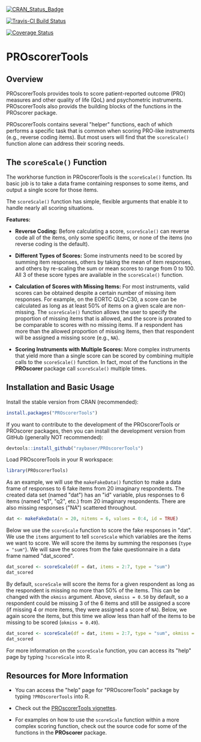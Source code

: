 
<!-- README.md is generated from README.Rmd. Please edit that file -->
[![CRAN\_Status\_Badge](http://www.r-pkg.org/badges/version/PROscorerTools)](https://cran.r-project.org/package=PROscorerTools)

[![Travis-CI Build Status](https://travis-ci.org/raybaser/PROscorerTools.svg?branch=master)](https://travis-ci.org/raybaser/PROscorerTools)

[![Coverage Status](https://img.shields.io/codecov/c/github/raybaser/PROscorerTools/master.svg)](https://codecov.io/github/raybaser/PROscorerTools?branch=master)

PROscorerTools
==============

Overview
--------

PROscorerTools provides tools to score patient-reported outcome (PRO) measures and other quality of life (QoL) and psychometric instruments. PROscorerTools also provids the building blocks of the functions in the PROscorer package.

PROscorerTools contains several "helper" functions, each of which performs a specific task that is common when scoring PRO-like instruments (e.g., reverse coding items). But most users will find that the `scoreScale()` function alone can address their scoring needs.

The `scoreScale()` Function
---------------------------

The workhorse function in PROscorerTools is the `scoreScale()` function. Its basic job is to take a data frame containing responses to some items, and output a single score for those items.

The `scoreScale()` function has simple, flexible arguments that enable it to handle nearly all scoring situations.

**Features:**

-   **Reverse Coding:** Before calculating a score, `scoreScale()` can reverse code all of the items, only some specific items, or none of the items (no reverse coding is the default).

-   **Different Types of Scores:** Some instruments need to be scored by summing item responses, others by taking the mean of item responses, and others by re-scaling the sum or mean scores to range from 0 to 100. All 3 of these score types are available in the `scoreScale()` function.

-   **Calculation of Scores with Missing Items:** For most instruments, valid scores can be obtained despite a certain number of missing item responses. For example, on the EORTC QLQ-C30, a score can be calculated as long as at least 50% of items on a given scale are non-missing. The `scoreScale()` function allows the user to specify the proportion of missing items that is allowed, and the score is prorated to be comparable to scores with no missing items. If a respondent has more than the allowed proportion of missing items, then that respondent will be assigned a missing score (e.g., `NA`).

-   **Scoring Instruments with Multiple Scores:** More complex instruments that yield more than a single score can be scored by combining multiple calls to the `scoreScale()` function. In fact, most of the functions in the **PROscorer** package call `scoreScale()` multiple times.

Installation and Basic Usage
----------------------------

Install the stable version from CRAN (recommended):

``` r
install.packages("PROscorerTools")
```

If you want to contribute to the development of the PROscorerTools or PROscorer packages, then you can install the development version from GitHub (generally NOT recommended):

``` r
devtools::install_github("raybaser/PROscorerTools")
```

Load PROscorerTools in your R workspace:

``` r
library(PROscorerTools)
```

As an example, we will use the `makeFakeData()` function to make a data frame of responses to 6 fake items from 20 imaginary respondents. The created data set (named "dat") has an "id" variable, plus responses to 6 items (named "q1", "q2", etc.) from 20 imaginary respondents. There are also missing responses ("NA") scattered throughout.

``` r
dat <- makeFakeData(n = 20, nitems = 6, values = 0:4, id = TRUE)
```

Below we use the `scoreScale` function to score the fake responses in "dat". We use the `items` argument to tell `scoreScale` which variables are the items we want to score. We will score the items by summing the responses (`type = "sum"`). We will save the scores from the fake questionnaire in a data frame named "dat\_scored".

``` r
dat_scored <- scoreScale(df = dat, items = 2:7, type = "sum")
dat_scored
```

By default, `scoreScale` will score the items for a given respondent as long as the respondent is missing no more than 50% of the items. This can be changed with the `okmiss` argument. Above, `okmiss = 0.50` by default, so a respondent could be missing 3 of the 6 items and still be assigned a score (if missing 4 or more items, they were assigned a score of `NA`). Below, we again score the items, but this time we allow less than half of the items to be missing to be scored (`okmiss = 0.49`).

``` r
dat_scored <- scoreScale(df = dat, items = 2:7, type = "sum", okmiss = 0.49)
dat_scored
```

For more information on the `scoreScale` function, you can access its "help" page by typing `?scoreScale` into R.

Resources for More Information
------------------------------

-   You can access the "help" page for "PROscorerTools" package by typing `?PROscorerTools` into R.

-   Check out the [PROscorerTools vignettes](https://CRAN.R-project.org/package=PROscorerTools).

-   For examples on how to use the `scoreScale` function within a more complex scoring function, check out the source code for some of the functions in the **PROscorer** package.
